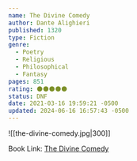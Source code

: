```yaml
---
name: The Divine Comedy
author: Dante Alighieri
published: 1320
type: Fiction
genre:
  - Poetry
  - Religious
  - Philosophical
  - Fantasy
pages: 851
rating: 🌑🌑🌑🌑🌑
status: DNF
date: 2021-03-16 19:59:21 -0500
updated: 2024-06-16 16:57:43 -0500
---
```


![[the-divine-comedy.jpg|300]]

Book Link: [The Divine Comedy](https://www.goodreads.com/book/show/6656.The_Divine_Comedy)
